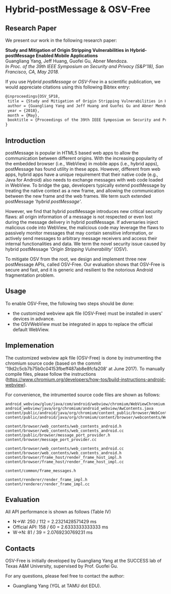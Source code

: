 # Hybrid-postMessage & OSV-Free

## Research Paper

We present our work in the following research paper:

**Study and Mitigation of Origin Stripping Vulnerabilities in Hybrid-postMessage Enabled Mobile Applications**  
Guangliang Yang, Jeff Huang, Guofei Gu, Abner Mendoza.   
*In Proc. of the 39th IEEE Symposium on Security and Privacy (S&P'18), San Francisco, CA, May 2018.*



If you use *Hybrid postMessage* or *OSV-Free* in a scientific publication, we would appreciate citations using this following Bibtex entry:

``` tex
@inproceedings{OSV_SP18,
 title = {Study and Mitigation of Origin Stripping Vulnerabilities in Hybrid-postMessage Enabled Mobile Applications},
 author = {Guangliang Yang and Jeff Huang and Guofei Gu and Abner Mendoza}, 
 year = {2018}, 
 month = {May},
 booktitle = {Proceedings of the 39th IEEE Symposium on Security and Privacy (SP'18)}
}
```

## Introduction

postMessage is popular in HTML5 based web apps to allow the communication between different origins.
 With the increasing popularity of the embedded browser (i.e., WebView) in mobile apps (i.e., hybrid apps),
postMessage has found utility in these apps.
However, different from web
apps, hybrid apps have a unique requirement that their native code (e.g.,
Java for Android) also needs to exchange messages with web code loaded in WebView.
To bridge the gap, developers typically extend postMessage by
treating the native context as a new frame, and allowing the communication
between the new frame and the web frames. We term such
extended postMessage *'hybrid postMessage'*.

However, we find that hybrid postMessage introduces new critical security
flaws: all origin information of a message is not respected or even lost during the message delivery in
hybrid postMessage.
If adversaries inject malicious code into WebView, the malicious code may
leverage the flaws to passively monitor messages that may contain
sensitive information, or actively send messages to arbitrary message
receivers and access their internal functionalities and data.
We term the novel security issue caused by hybrid postMessage
*'Origin Stripping Vulnerability'* (OSV).

To mitigate OSV from the root, we design and implement three new postMessage APIs, called
OSV-Free. Our evaluation shows that OSV-Free is secure and
fast, and it is generic and resilient to the notorious Android fragmentation
problem.

## Usage

To enable OSV-Free, the following two steps should be done:
  - the customized webview apk file (OSV-Free) must be installed in users' devices in advance.
  - the OSVWebView must be integrated in apps to replace the official default WebView.
  
## Implemenation

The customized webview apk file (OSV-Free) is done by instrumenting the chromium source code (based on the commit '19d2c5cb7b75b0c04153fbeff487ab8e8fcfa208' at June 2017). To manually compile files, please follow the instructions (https://www.chromium.org/developers/how-tos/build-instructions-android-webview).

For convenience, the intrumented source code files are shown as follows:

```
android_webview/glue/java/com/android/webview/chromium/WebViewChromium.java    
android_webview/java/org/chromium/android_webview/AwContents.java  
content/public/android/java/org/chromium/content_public/browser/WebContents.java  
content/public/android/java/org/chromium/content/browser/webcontents/WebContentsImpl.java      

content/browser/web_contents/web_contents_android.h
content/browser/web_contents/web_contents_android.cc  
content/public/browser/message_port_provider.h  
content/browser/message_port_provider.cc  

content/browser/web_contents/web_contents_android.cc
content/browser/web_contents/web_contents_android.h  
content/browser/frame_host/render_frame_host_impl.h  
content/browser/frame_host/render_frame_host_impl.cc

content/common/frame_messages.h  

content/renderer/render_frame_impl.h  
content/renderer/render_frame_impl.cc

```

## Evaluation

All API performance is shown as follows (Table IV)    
  - N->W: 250 / 112 = 2.2321428571429 ms  
  - Official API: 158 / 60 = 2.6333333333333 ms   
  - W->N: 81 / 39 = 2.0769230769231 ms

## Contacts

OSV-Free is initially developed by Guangliang Yang at the SUCCESS lab of Texas A&M University, supervised by Prof. Guofei Gu.     

For any questions, please feel free to contact the author:  
  - Guangliang Yang (YGL at TAMU dot EDU).

